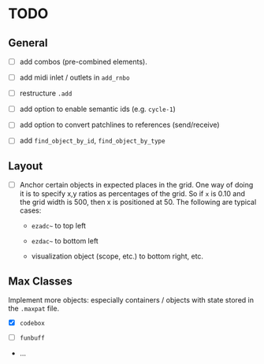 # TODO

## General

- [ ] add combos (pre-combined elements).

- [ ] add midi inlet / outlets in `add_rnbo`

- [ ] restructure `.add`

- [ ] add option to enable semantic ids (e.g. `cycle-1`)

- [ ] add option to convert patchlines to references (send/receive)

- [ ] add `find_object_by_id`, `find_object_by_type`

## Layout

- [ ] Anchor certain objects in expected places in the grid. One way of doing it is to specify x,y ratios as percentages of the grid. So if `x` is 0.10 and the grid width is 500, then x is positioned at 50. The following are typical cases:

  - `ezadc~` to top left

  - `ezdac~` to bottom left

  - visualization object (scope, etc.) to bottom right, etc.

## Max Classes

Implement more objects: especially containers / objects with state stored in the `.maxpat` file.

- [x] `codebox`

- [ ] `funbuff`

- ...
